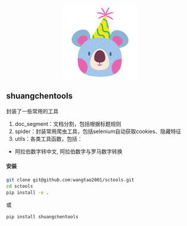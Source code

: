 <p align="center">
<img src="assets/icon.png" width="200"  alt="">
</p>

## shuangchentools

封装了一些常用的工具

1. doc_segment：文档分割，包括根据标题规则
2. spider：封装常用爬虫工具，包括selenium自动获取cookies、隐藏特征
3. utils：各类工具函数，包括：
 - 阿拉伯数字转中文, 阿拉伯数字与罗马数字转换

#### 安装

```bash
git clone git@github.com:wangtao2001/sctools.git
cd sctools
pip install -e .
```

或

```bash
pip install shuangchentools
```
